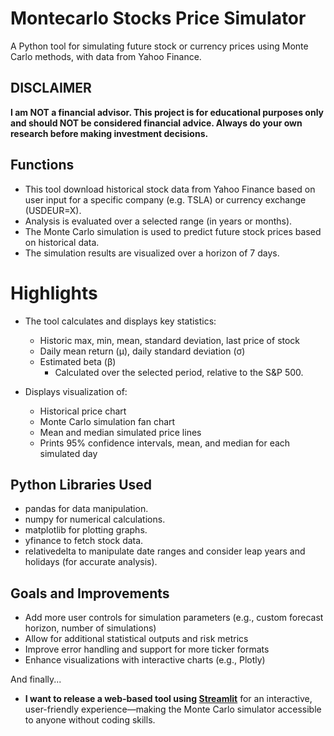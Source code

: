 # Montecarlo Stocks Price Simulator
A Python tool for simulating future stock or currency prices using Monte Carlo methods, with data from Yahoo Finance.

## DISCLAIMER

**I am NOT a financial advisor. This project is for educational purposes only and should NOT be considered financial advice. Always do your own research before making investment decisions.**

## Functions
- This tool download historical stock data from Yahoo Finance based on user input for a specific company (e.g. TSLA) or currency exchange (USDEUR=X).
- Analysis is evaluated over a selected range (in years or months).
- The Monte Carlo simulation is used to predict future stock prices based on historical data.
- The simulation results are visualized over a horizon of 7 days.

# Highlights
- The tool calculates and displays key statistics:
  - Historic max, min, mean, standard deviation, last price of stock
  - Daily mean return (μ), daily standard deviation (σ)
  - Estimated beta (β)
    - Calculated over the selected period, relative to the S&P 500.

- Displays visualization of:
  - Historical price chart
  - Monte Carlo simulation fan chart
  - Mean and median simulated price lines
  - Prints 95% confidence intervals, mean, and median for each simulated day

## Python Libraries Used
- pandas for data manipulation.
- numpy for numerical calculations.
- matplotlib for plotting graphs.
- yfinance to fetch stock data.
- relativedelta to manipulate date ranges and consider leap years and holidays (for accurate analysis).

## Goals and Improvements
- Add more user controls for simulation parameters (e.g., custom forecast horizon, number of simulations)
- Allow for additional statistical outputs and risk metrics
- Improve error handling and support for more ticker formats
- Enhance visualizations with interactive charts (e.g., Plotly)

And finally...

- **I want to release a web-based tool using [Streamlit](https://streamlit.io/)** for an interactive, user-friendly experience—making the Monte Carlo simulator accessible to anyone without coding skills.
